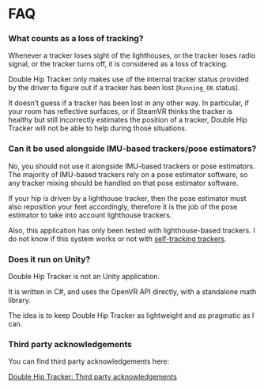 ﻿# FAQ

### What counts as a loss of tracking?

Whenever a tracker loses sight of the lighthouses, or the tracker loses radio signal, or the tracker turns off, it is considered as a loss of tracking.

Double Hip Tracker only makes use of the internal tracker status provided by the driver to figure out if a tracker has been lost (`Running_OK` status).

It doesn’t guess if a tracker has been lost in any other way. In particular, if your room has reflective surfaces, or if SteamVR thinks the tracker is healthy but still incorrectly estimates the position of a tracker, Double Hip Tracker will not be able to help during those situations.

### Can it be used alongside IMU-based trackers/pose estimators?

No, you should not use it alongside IMU-based trackers or pose estimators. The majority of IMU-based trackers rely on a pose estimator software, so any tracker mixing should be handled on that pose estimator software.

If your hip is driven by a lighthouse tracker, then the pose estimator must also reposition your feet accordingly, therefore it is the job of the pose estimator to take into account lighthouse trackers.

Also, this application has only been tested with lighthouse-based trackers. I do not know if this system works or not with [self-tracking trackers](https://developer.vive.com/resources/tracker/).

### Does it run on Unity?

Double Hip Tracker is not an Unity application.

It is written in C#, and uses the OpenVR API directly, with a standalone math library.

The idea is to keep Double Hip Tracker as lightweight and as pragmatic as I can.

### Third party acknowledgements

You can find third party acknowledgements here:

[Double Hip Tracker: Third party acknowledgements](https://www.notion.so/Double-Hip-Tracker-Third-party-acknowledgements-cefe0ac8d42a4f5d9b2e3a8e4154b9e1?pvs=21)